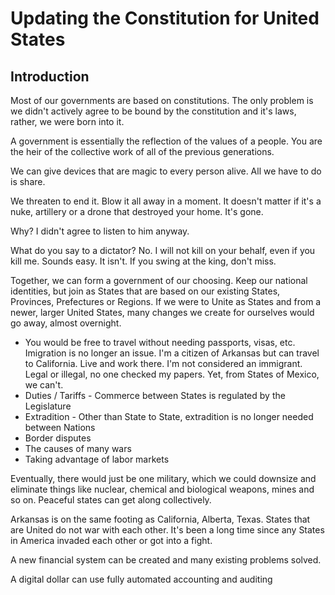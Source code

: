 # Updating the Constitution for United States

## Introduction

Most of our governments are based on constitutions. The only problem is we didn't actively agree to be bound by the constitution and it's laws, rather, we were born into it.

A government is essentially the reflection of the values of a people. You are the heir of the collective work of all of the previous generations.

We can give devices that are magic to every person alive. All we have to do is share.

We threaten to end it. Blow it all away in a moment. It doesn't matter if it's a nuke, artillery or a drone that destroyed your home. It's gone.

Why? I didn't agree to listen to him anyway.

What do you say to a dictator? No. I will not kill on your behalf, even if you kill me.
Sounds easy. It isn't. If you swing at the king, don't miss.

Together, we can form a government of our choosing. Keep our national identities, but join as States that are based on our existing States, Provinces, Prefectures or Regions. If we were to Unite as States and from a newer, larger United States, many changes we create for ourselves would go away, almost overnight.

- You would be free to travel without needing passports, visas, etc. Imigration is no longer an issue. I'm a citizen of Arkansas but can travel to California. Live and work there. I'm not considered an immigrant. Legal or illegal, no one checked my papers. Yet, from States of Mexico, we can't.
- Duties / Tariffs - Commerce between States is regulated by the Legislature
- Extradition - Other than State to State, extradition is no longer needed between Nations
- Border disputes
- The causes of many wars
- Taking advantage of labor markets

Eventually, there would just be one military, which we could downsize and eliminate things like nuclear, chemical and biological weapons, mines and so on. Peaceful states can get along collectively.

Arkansas is on the same footing as California, Alberta, Texas. States that are United do not war with each other. It's been a long time since any States in America invaded each other or got into a fight.

A new financial system can be created and many existing problems solved.

A digital dollar can use fully automated accounting and auditing
